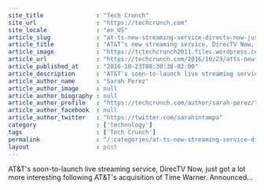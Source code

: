 ```yaml
---
site_title               : "Tech Crunch"
site_url                 : "https://techcrunch.com"
site_locale              : "en_US"
article_slug             : "at-ts-new-streaming-service-directv-now-just-got-a-lot-more-interesting"
article_title            : "AT&T’s new streaming service, DirecTV Now, just got a lot more interesting"
article_image            : "https://tctechcrunch2011.files.wordpress.com/2016/10/946_432_newsroom_release_tw.jpg?w=764&h=400&crop=1"
article_url              : "https://techcrunch.com/2016/10/23/atts-new-streaming-service-directv-now-just-got-a-lot-more-interesting/"
article_published_at     : "2016-10-23T08:30:38-02:00"
article_description      : "AT&T's soon-to-launch live streaming service, DirecTV Now, just got a lot more interesting following AT&T's acquisition of Time Warner. Announced..."
article_author_name      : "Sarah Perez"
article_author_image     : null
article_author_biography : null
article_author_profile   : "https://techcrunch.com/author/sarah-perez/"
article_author_facebook  : null
article_author_twitter   : "https://twitter.com/sarahintampa"
category                 : ['technology']
tags                     : ['Tech Crunch']
permalink                : "/:categories/at-ts-new-streaming-service-directv-now-just-got-a-lot-more-interesting/"
layout                   : post
---
```


AT&T's soon-to-launch live streaming service, DirecTV Now, just got a lot more interesting following AT&T's acquisition of Time Warner. Announced...
